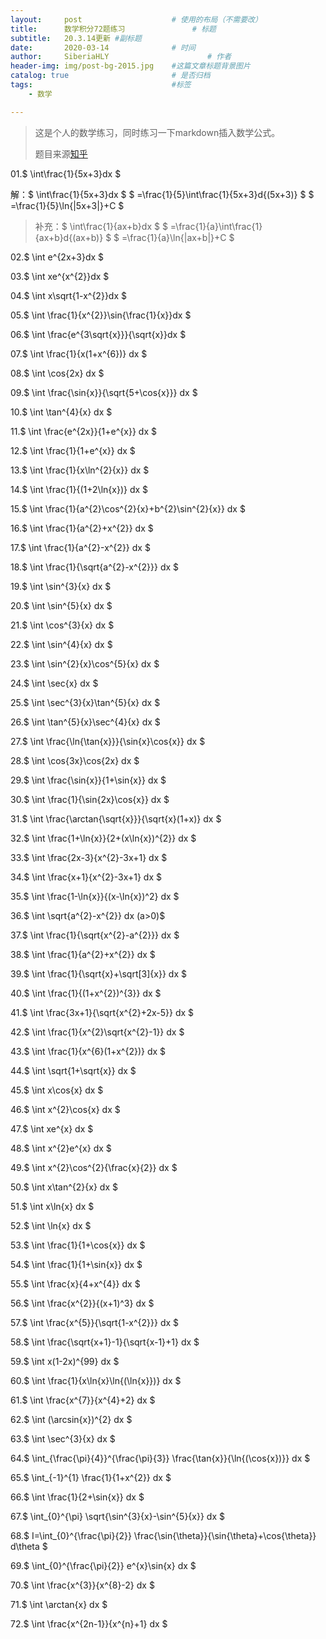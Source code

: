 ```yaml
---
layout:     post                    # 使用的布局（不需要改）
title:      数学积分72题练习               # 标题 
subtitle:   20.3.14更新 #副标题
date:       2020-03-14              # 时间
author:     SiberiaHLY                      # 作者
header-img: img/post-bg-2015.jpg    #这篇文章标题背景图片
catalog: true                       # 是否归档
tags:                               #标签
    - 数学

---
```


> 这是个人的数学练习，同时练习一下markdown插入数学公式。
>
> 题目来源[知乎](https://zhuanlan.zhihu.com/p/33047747)

01.$ \int\frac{1}{5x+3}dx $

解：$ \int\frac{1}{5x+3}dx  $
$ =\frac{1}{5}\int\frac{1}{5x+3}d{(5x+3)} $
$ =\frac{1}{5}\ln{|5x+3|}+C $

> 补充：$ \int\frac{1}{ax+b}dx $
> $ =\frac{1}{a}\int\frac{1}{ax+b}d{(ax+b)} $
> $ =\frac{1}{a}\ln{|ax+b|}+C $		

02.$ \int e^{2x+3}dx $

03.$ \int xe^{x^{2}}dx $

04.$ \int x\sqrt{1-x^{2}}dx $

05.$ \int \frac{1}{x^{2}}\sin{\frac{1}{x}}dx $

06.$ \int \frac{e^{3\sqrt{x}}}{\sqrt{x}}dx $

07.$ \int \frac{1}{x(1+x^{6})} dx $

08.$ \int \cos{2x} dx $

09.$ \int \frac{\sin{x}}{\sqrt{5+\cos{x}}} dx $

10.$ \int \tan^{4}{x} dx $

11.$ \int \frac{e^{2x}}{1+e^{x}} dx $

12.$ \int \frac{1}{1+e^{x}} dx $

13.$ \int \frac{1}{x\ln^{2}{x}} dx $

14.$ \int \frac{1}{(1+2\ln{x})} dx $

15.$ \int \frac{1}{a^{2}\cos^{2}{x}+b^{2}\sin^{2}{x}} dx $

16.$ \int \frac{1}{a^{2}+x^{2}} dx $

17.$ \int \frac{1}{a^{2}-x^{2}} dx $

18.$ \int \frac{1}{\sqrt{a^{2}-x^{2}}} dx $

19.$ \int \sin^{3}{x} dx $

20.$ \int \sin^{5}{x} dx $

21.$ \int \cos^{3}{x} dx $

22.$ \int \sin^{4}{x} dx $

23.$ \int \sin^{2}{x}\cos^{5}{x} dx $

24.$ \int \sec{x} dx $

25.$ \int \sec^{3}{x}\tan^{5}{x} dx $

26.$ \int \tan^{5}{x}\sec^{4}{x} dx $

27.$ \int \frac{\ln{\tan{x}}}{\sin{x}\cos{x}} dx $

28.$ \int \cos{3x}\cos{2x} dx $

29.$ \int \frac{\sin{x}}{1+\sin{x}} dx $

30.$ \int \frac{1}{\sin{2x}\cos{x}} dx $

31.$ \int \frac{\arctan{\sqrt{x}}}{\sqrt{x}(1+x)} dx $

32.$ \int \frac{1+\ln{x}}{2+(x\ln{x})^{2}} dx $

33.$ \int \frac{2x-3}{x^{2}-3x+1} dx $

34.$ \int \frac{x+1}{x^{2}-3x+1} dx $

35.$ \int \frac{1-\ln{x}}{(x-\ln{x})^2} dx $

36.$ \int \sqrt{a^{2}-x^{2}} dx (a>0)$

37.$ \int \frac{1}{\sqrt{x^{2}-a^{2}}} dx $

38.$ \int \frac{1}{a^{2}+x^{2}} dx $

39.$ \int \frac{1}{\sqrt{x}+\sqrt[3]{x}} dx $

40.$ \int \frac{1}{(1+x^{2})^{3}} dx $

41.$ \int \frac{3x+1}{\sqrt{x^{2}+2x-5}} dx $

42.$ \int \frac{1}{x^{2}\sqrt{x^{2}-1}} dx $

43.$ \int \frac{1}{x^{6}(1+x^{2})} dx $

44.$ \int \sqrt{1+\sqrt{x}} dx $

45.$ \int x\cos{x} dx $

46.$ \int x^{2}\cos{x} dx $

47.$ \int xe^{x} dx $

48.$ \int x^{2}e^{x} dx $

49.$ \int x^{2}\cos^{2}{\frac{x}{2}} dx $

50.$ \int x\tan^{2}{x} dx $

51.$ \int x\ln{x} dx $

52.$ \int \ln{x} dx $

53.$ \int \frac{1}{1+\cos{x}} dx $

54.$ \int \frac{1}{1+\sin{x}} dx $

55.$ \int \frac{x}{4+x^{4}} dx $

56.$ \int \frac{x^{2}}{(x+1)^3} dx $

57.$ \int \frac{x^{5}}{\sqrt{1-x^{2}}} dx $

58.$ \int \frac{\sqrt{x+1}-1}{\sqrt{x-1}+1} dx $

59.$ \int x(1-2x)^{99} dx $

60.$ \int \frac{1}{x\ln{x}\ln{(\ln{x}})} dx $

61.$ \int \frac{x^{7}}{x^{4}+2} dx $

62.$ \int (\arcsin{x})^{2} dx $

63.$ \int \sec^{3}{x} dx $

64.$ \int_{\frac{\pi}{4}}^{\frac{\pi}{3}} \frac{\tan{x}}{\ln{(\cos{x})}} dx $

65.$ \int_{-1}^{1} \frac{1}{1+x^{2}} dx $

66.$ \int \frac{1}{2+\sin{x}} dx $

67.$ \int_{0}^{\pi} \sqrt{\sin^{3}{x}-\sin^{5}{x}} dx $

68.$ I=\int_{0}^{\frac{\pi}{2}} \frac{\sin{\theta}}{\sin{\theta}+\cos{\theta}} d\theta $

69.$ \int_{0}^{\frac{\pi}{2}} e^{x}\sin{x} dx $

70.$ \int \frac{x^{3}}{x^{8}-2} dx $

71.$ \int \arctan{x} dx $

72.$ \int \frac{x^{2n-1}}{x^{n}+1} dx $

